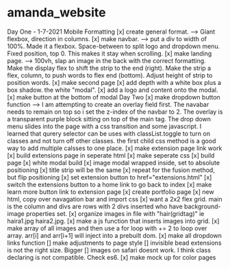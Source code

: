 # amanda_website
Day One - 1-7-2021
Mobile Formatting
[x] create general format.
    --> Giant flexbox, direction in columns.
[x] make navbar.
    --> put a div to width of 100%. Made it a 
      flexbox. Space-between to split logo and dropdown 
      menu. Fixed position, top 0. This makes it stay
      when scrolling.
[x] make landing page.
    --> 100vh, slap an image in the back with the correct
        formatting. Make the display flex to shift the strip
        to the end (right). Make the strip a flex, column, to push words to flex end (bottom). Adjust height of strip to position words.
[x] make second page
    [x] add depth with a white box plus a box shadow. 
        the white "modal". 
    [x] add a logo and content onto the modal.
    [x] make button at the bottom of modal
Day Two
[x] make dropdown button function
    --> I am attempting to create an overlay field first. The
        navabar needs to remain on top so i set the z-index of
        the navbar to 2. The overlay is a transparent purple block sitting on top of the main tag. The drop down menu 
        slides into the page with a css transition and some javascript. I learned that qurery selector can be uses with classList.toggle to turn on classes and not turn off other classes. the first child css method is a good way to add multiple calsses to one place.
[x] make extension page link work
    [x] build extensions page in seperate html
    [x] make seperate css
    [x] build page
        [x] white modal build
        [x] image modal wrapped inside, set to absolute positioning
        [x] title strip will be the same
        [x] repeat for the fusion method, but flip positioning
    [x] set extension button to href="extensions.html"
    [x] switch the extensions button to a home link to go back to index
[x] make learn more button link to extension page
[x] create portfolio page
    [x] new html, copy over navagation bar and import css
    [x] want a 2x2 flex grid. main is the column and divs 
        are rows with 2 divs inserted who have background-image
        properties set.
    [x] organize images in file with "hair(gridtag)" ie 
        haira1.jpg haira2.jpg.
    [x] make a js function that inserts images into grid.
        [x] make array of all images and then use a for loop
            with += 2 to loop over array. arr[i] and arr[i+1]
            will inject into a prebuilt dom. 
    [x] make all dropdown links function
[] make adjustments to page style
    [] invisible bead extensions is not the right size. Bigger
    [] images on safari doesnt work. I think class declaring is
        not compatible. Check es6.
[x] make mock up for color pages


